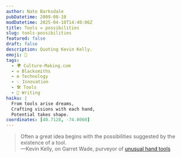 ```yaml
---
author: Nate Barksdale
pubDatetime: 2009-08-10
modDatetime: 2025-04-10T14:40:06Z
title: Tools = possibilities
slug: tools-possibilities
featured: false
draft: false
description: Quoting Kevin Kelly.
emoji: 🔨
tags:
  - 🌍 Culture-Making.com
  - ⚒️ Blacksmiths
  - ⚙️ Technology
  - 💡 Innovation
  - 🛠️ Tools
  - 📝 Writing
haiku: |
  From tools arise dreams,  
  Crafting visions with each hand,  
  Potential takes shape.
coordinates: [40.7128, -74.0060]
---
```


> Often a great idea begins with the possibilities suggested by the existence of a tool.  
> —Kevin Kelly, on Garret Wade, purveyor of [unusual hand tools](http://www.kk.org/cooltools/archives/003864.php)
